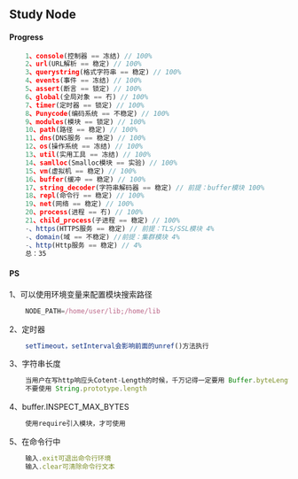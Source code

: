 Study Node
----

#### Progress
```js
	1、console(控制器 == 冻结) // 100%
	2、url(URL解析 == 稳定) // 100%
	3、querystring(格式字符串 == 稳定) // 100%
	4、events(事件 == 冻结) // 100%
	5、assert(断言 == 锁定) // 100%
	6、global(全局对象 == 冇) // 100%
	7、timer(定时器 == 锁定) // 100%
	8、Punycode(编码系统 == 不稳定) // 100%
	9、modules(模块 == 锁定) // 100%
	10、path(路径 == 稳定) // 100%
	11、dns(DNS服务 == 稳定) // 100%
	12、os(操作系统 == 冻结) // 100%
	13、util(实用工具 == 冻结) // 100%
	14、samlloc(Smalloc模块 == 实验) // 100%
	15、vm(虚拟机 == 稳定) // 100%
	16、buffer(缓冲 == 稳定) // 100%
	17、string_decoder(字符串解码器 == 稳定) // 前提：buffer模块 100%
	18、repl(命令行 == 稳定) // 100%
	19、net(网络 == 稳定) // 100%
	20、process(进程 == 冇) // 100%
	21、child_process(子进程 == 稳定) // 100%
	-、https(HTTPS服务 == 稳定) // 前提：TLS/SSL模块 4%
	-、domain(域 == 不稳定) //前提：集群模块 4%
	-、http(Http服务 == 稳定) // 4%
	总：35
```

#### PS
1、可以使用环境变量来配置模块搜索路径
```js
	NODE_PATH=/home/user/lib;/home/lib
```

2、定时器
```js
	setTimeout，setInterval会影响前面的unref()方法执行
```

3、字符串长度
```js
	当用户在写http响应头Cotent-Length的时候，千万记得一定要用 Buffer.byteLength 方法，
	不要使用 String.prototype.length
```

4、buffer.INSPECT_MAX_BYTES
```js
	使用require引入模块，才可使用
```

5、在命令行中
```js
	输入.exit可退出命令行环境
	输入.clear可清除命令行文本
```
